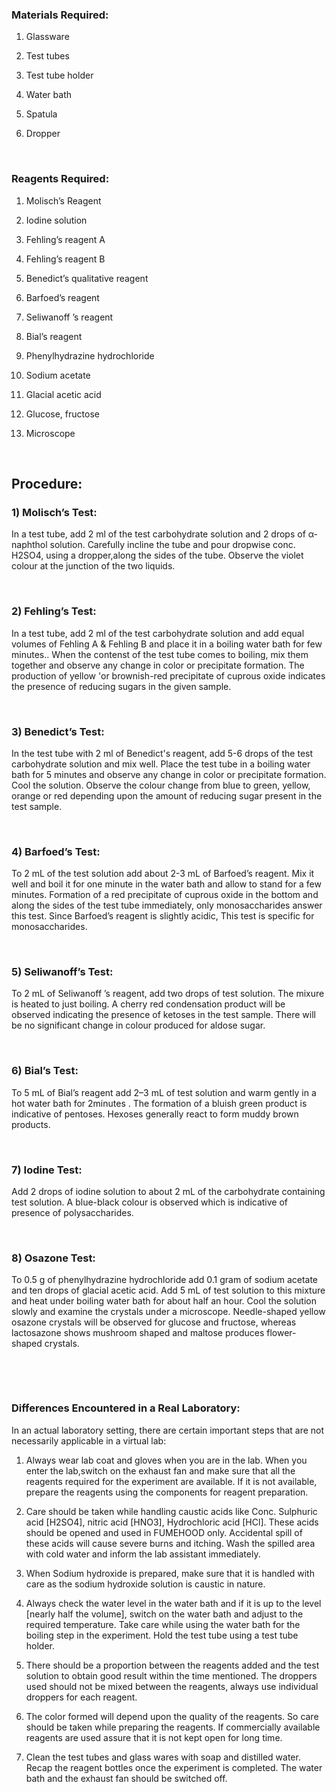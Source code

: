 ### Materials Required:

1)    Glassware

2)    Test tubes

3)    Test tube holder

4)    Water bath

5)    Spatula

6)    Dropper

 
&nbsp;

### Reagents  Required:
 

1)    Molisch’s Reagent

2)    Iodine solution

3)    Fehling’s reagent A

4)    Fehling’s reagent B

5)    Benedict’s qualitative reagent

6)    Barfoed’s reagent

7)    Seliwanoff ’s reagent

8)    Bial’s reagent

9)    Phenylhydrazine hydrochloride

10)  Sodium acetate

11)  Glacial acetic acid

12)  Glucose, fructose

13)  Microscope

 
 
&nbsp;

## Procedure:
 

### 1)   Molisch’s Test:

In a test tube, add 2 ml  of  the  test  carbohydrate solution and  2 drops of  α-naphthol solution. Carefully incline the tube and pour dropwise  conc. H2SO4, using a dropper,along the sides of the tube. Observe the violet colour at the junction of the two liquids.

 
&nbsp;


### 2)   Fehling’s Test:

In  a  test  tube,  add  2 ml  of  the  test  carbohydrate  solution and add equal volumes of Fehling A  &  Fehling  B  and  place  it  in  a  boiling  water  bath for few minutes.. When  the  contenst  of  the test  tube  comes  to  boiling, mix  them together and observe any change in color or precipitate formation. The production of yellow 'or brownish-red precipitate of cuprous oxide indicates the presence of reducing sugars in the given sample.

 
&nbsp;


### 3)   Benedict’s Test:

In the test tube with 2 ml of Benedict's reagent, add 5-6 drops of  the  test carbohydrate solution and mix well. Place the test tube in a boiling water bath for 5 minutes and observe any change in color or precipitate formation.  Cool the solution. Observe the colour change from blue to green, yellow, orange or red depending upon the amount of reducing sugar present in the test sample.

 
&nbsp;

### 4)   Barfoed’s Test:

To 2 mL of the test solution add about 2-3 mL of Barfoed’s reagent. Mix it well and boil it for one minute in the water bath and allow to stand for a few minutes. Formation of a red precipitate of cuprous oxide in the bottom and along the sides of the test tube immediately, only monosaccharides answer this test. Since Barfoed’s reagent is slightly  acidic, This test is specific for monosaccharides.

 
&nbsp;

### 5)   Seliwanoff’s Test:

To 2 mL of Seliwanoff ’s reagent,  add two drops of test solution. The mixure is heated  to just boiling. A cherry red condensation product will be observed indicating the presence of ketoses in the test sample. There will be no significant change in colour produced for aldose sugar.

 
&nbsp;

### 6)  Bial’s Test:

To 5 mL of Bial’s reagent add 2–3 mL of test solution and warm gently in a hot  water bath for 2minutes . The formation of a bluish green  product is indicative of pentoses. Hexoses generally react to form muddy brown products.

 
&nbsp;


### 7)  Iodine Test:

Add  2 drops of iodine solution to about 2 mL of the  carbohydrate containing test solution. A blue-black colour is observed which is indicative of presence of polysaccharides.

 
&nbsp;


### 8)  Osazone Test:

To 0.5 g of phenylhydrazine hydrochloride add 0.1 gram of sodium acetate and ten drops of glacial acetic acid.  Add 5 mL of test solution to this mixture and heat under boiling water bath for about half an hour. Cool the solution slowly and examine the crystals under a microscope. Needle-shaped yellow osazone crystals will be observed for glucose and fructose, whereas lactosazone shows mushroom shaped and maltose produces flower-shaped crystals. 


&nbsp;

&nbsp;


### Differences Encountered in a Real Laboratory:




In an actual laboratory setting, there are certain important steps that are not necessarily applicable in a virtual lab:
 
1. Always wear lab coat and gloves when you are in the lab. When you enter the lab,switch on the exhaust fan  and make sure that all the reagents required for the experiment are  available. If it is not available, prepare the reagents using the components for reagent preparation.

2.	Care should be taken while handling caustic acids like Conc. Sulphuric acid [H2SO4], nitric acid [HNO3], Hydrochloric acid [HCl]. These acids should be opened and used in FUMEHOOD only. Accidental spill of these acids will cause severe burns and itching. Wash the spilled area with cold water and inform the lab assistant immediately.


3.	When Sodium hydroxide is prepared, make sure that it is handled with care as the sodium hydroxide solution is caustic in nature.

4.	Always check the water level in the water bath and if it is up to the level [nearly half the volume], switch on the water bath and adjust to the required temperature. Take care while using the water bath for the boiling step in the experiment. Hold the test tube using a test tube holder.


5.	There should be a proportion between the reagents added and the test solution to obtain good result within the time mentioned. The droppers used should not be mixed between the reagents, always use individual droppers for each reagent.

6.	The color formed will depend upon the quality of the reagents. So care should be taken while preparing the reagents.  If commercially available reagents are used assure that it is not kept open for long time.


7.	Clean the test tubes and glass wares with soap and distilled water. Recap the reagent bottles once the experiment is completed. The water bath and the exhaust fan should be switched off.
